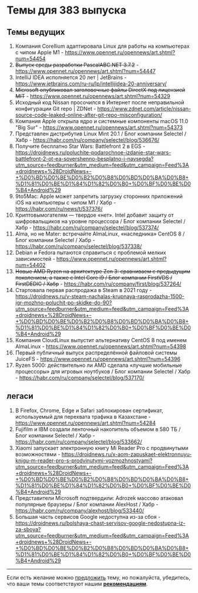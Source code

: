 # Темы для 383 выпуска

## Темы ведущих

1. Компания Corellium адаптировала Linux для работы на компьютерах с чипом Apple M1 - https://www.opennet.ru/opennews/art.shtml?num=54454
1. ~~Выпуск среды разработки PascalABC.NET 3.7.2~~ - https://www.opennet.ru/opennews/art.shtml?num=54447
1. IntelliJ IDEA исполняется 20 лет | JetBrains - https://www.jetbrains.com/ru-ru/lp/intellijidea-20-anniversary/
1. ~~Microsoft опубликовал заголовочные файлы DirectX под лицензией MIT~~ - https://www.opennet.ru/opennews/art.shtml?num=54329
1. Исходный код Nissan просочился в Интернет после неправильной конфигурации Git repo | ZDNet - https://www.zdnet.com/article/nissan-source-code-leaked-online-after-git-repo-misconfiguration/
1. Компания Apple открыла ядро и системные компоненты macOS 11.0 "Big Sur" - https://www.opennet.ru/opennews/art.shtml?num=54373
1. Представлен дистрибутив Linux Mint 20.1 / Блог компании Selectel / Хабр - https://habr.com/ru/company/selectel/blog/536676/
1. Получите бесплатно Star Wars: Battlefront 2 в EGS - https://droidnews.ru/poluchite-podarochnoe-izdanie-star-wars-battlefront-2-ot-ea-sovershenno-besplatno-i-navsegda?utm_source=feedburner&utm_medium=feed&utm_campaign=Feed%3A+droidnews+%28DroidNews+-+%D0%BD%D0%BE%D0%B2%D0%B8%D0%BD%D0%BA%D0%B8+%D1%81%D0%BE%D1%84%D1%82%D0%B0+%D0%BF%D0%BE%D0%B4+Android%29
1. 9to5Mac: Apple может запретить загрузку сторонних приложений iOS на компьютеры с чипом M1 / Хабр - https://habr.com/ru/news/t/537376/
1. Криптовымогателям — твердое «нет». Intel добавит защиту от шифровальщиков на уровне процессора / Блог компании Selectel / Хабр - https://habr.com/ru/company/selectel/blog/537374/
1. Alma, но не Mater: встречайте AlmaLinux, «наследника» CentOS 8 / Блог компании Selectel / Хабр - https://habr.com/ru/company/selectel/blog/537338/
1. Debian и Fedora пытаются справиться с проблемой мелких зависимостей - https://www.opennet.ru/opennews/art.shtml?num=54402
1. ~~Новые AMD Ryzen на архитектуре Zen 3: сравниваем с предыдущим поколением, а также с Intel Core i9 / Блог компании FirstVDS / FirstDEDIC / Хабр~~ - https://habr.com/ru/company/first/blog/537264/
1. Стартовала первая распродажа в Steam в 2021 году - https://droidnews.ru/v-steam-nachalas-krupnaya-rasprodazha-1500-igr-mozhno-poluchit-po-skidke-do-90?utm_source=feedburner&utm_medium=feed&utm_campaign=Feed%3A+droidnews+%28DroidNews+-+%D0%BD%D0%BE%D0%B2%D0%B8%D0%BD%D0%BA%D0%B8+%D1%81%D0%BE%D1%84%D1%82%D0%B0+%D0%BF%D0%BE%D0%B4+Android%29
1. Компания CloudLinux выпустит альтернативу CentOS 8 под именем AlmaLinux - https://www.opennet.ru/opennews/art.shtml?num=54398
1. Первый публичный выпуск распределённой файловой системы JuiceFS - https://www.opennet.ru/opennews/art.shtml?num=54396
1. Ryzen 5000: действительно ли AMD сделала «лучшие мобильные процессоры» для игровых ноутбуков / Блог компании Selectel / Хабр - https://habr.com/ru/company/selectel/blog/537170/

## легаси

1. В Firefox, Chrome, Edge и Safari заблокирован сертификат, используемый для перехвата трафика в Казахстане - https://www.opennet.ru/opennews/art.shtml?num=54284
1. Fujifilm и IBM создали ленточный накопитель объемом в 580 ТБ / Блог компании Selectel / Хабр - https://habr.com/ru/company/selectel/blog/533662/
1. Xіaomі запускает электронную книгу Mі Rеаdеr Prо с продвинутыми возможностями - https://droidnews.ru/x-aom-zapuskaet-elektronnuyu-knigu-m-reader-pro-s-prodvinutymi-vozmozhnostyami?utm_source=feedburner&utm_medium=feed&utm_campaign=Feed%3A+droidnews+%28DroidNews+-+%D0%BD%D0%BE%D0%B2%D0%B8%D0%BD%D0%BA%D0%B8+%D1%81%D0%BE%D1%84%D1%82%D0%B0+%D0%BF%D0%BE%D0%B4+Android%29
1. Представители Microsoft подтвердили: Adrozek массово атаковал популярные браузеры / Блог компании AlexHost / Хабр - https://habr.com/ru/company/alexhost/blog/533440/
1. Большая часть сервисов Google недоступна из-за сбоя - https://droidnews.ru/bolshaya-chast-servisov-google-nedostupna-iz-za-sboya?utm_source=feedburner&utm_medium=feed&utm_campaign=Feed%3A+droidnews+%28DroidNews+-+%D0%BD%D0%BE%D0%B2%D0%B8%D0%BD%D0%BA%D0%B8+%D1%81%D0%BE%D1%84%D1%82%D0%B0+%D0%BF%D0%BE%D0%B4+Android%29



---

Если есть желание можно [предложить](themes_from_listeners.md) тему, но пожалуйста, убедитесь, что ваши темы соответствуют нашим **[рекомендациям](Recommendations_for_the_proposed_topics.md)**.
